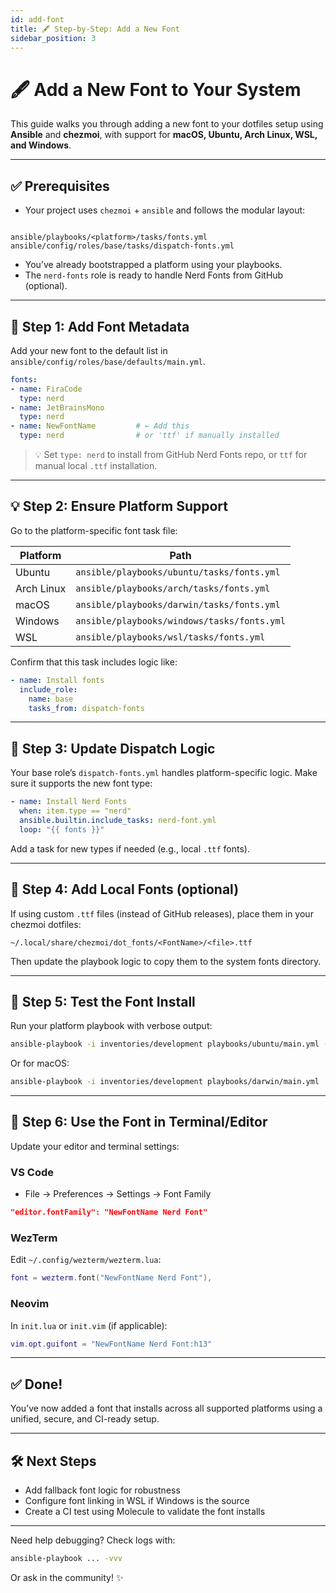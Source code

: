 ```yaml
---
id: add-font
title: 🖋️ Step-by-Step: Add a New Font
sidebar_position: 3
---
```


# 🖋️ Add a New Font to Your System

This guide walks you through adding a new font to your dotfiles setup using **Ansible** and **chezmoi**, with support for **macOS, Ubuntu, Arch Linux, WSL, and Windows**.

---

## ✅ Prerequisites

- Your project uses `chezmoi` + `ansible` and follows the modular layout:
```

ansible/playbooks/<platform>/tasks/fonts.yml
ansible/config/roles/base/tasks/dispatch-fonts.yml

````
- You’ve already bootstrapped a platform using your playbooks.
- The `nerd-fonts` role is ready to handle Nerd Fonts from GitHub (optional).

---

## 🚀 Step 1: Add Font Metadata

Add your new font to the default list in `ansible/config/roles/base/defaults/main.yml`.

```yaml
fonts:
- name: FiraCode
  type: nerd
- name: JetBrainsMono
  type: nerd
- name: NewFontName         # ← Add this
  type: nerd                # or 'ttf' if manually installed
````

> 💡 Set `type: nerd` to install from GitHub Nerd Fonts repo, or `ttf` for manual local `.ttf` installation.

---

## 💡 Step 2: Ensure Platform Support

Go to the platform-specific font task file:

| Platform   | Path                                        |
| ---------- | ------------------------------------------- |
| Ubuntu     | `ansible/playbooks/ubuntu/tasks/fonts.yml`  |
| Arch Linux | `ansible/playbooks/arch/tasks/fonts.yml`    |
| macOS      | `ansible/playbooks/darwin/tasks/fonts.yml`  |
| Windows    | `ansible/playbooks/windows/tasks/fonts.yml` |
| WSL        | `ansible/playbooks/wsl/tasks/fonts.yml`     |

Confirm that this task includes logic like:

```yaml
- name: Install fonts
  include_role:
    name: base
    tasks_from: dispatch-fonts
```

---

## 🧠 Step 3: Update Dispatch Logic

Your base role’s `dispatch-fonts.yml` handles platform-specific logic. Make sure it supports the new font type:

```yaml
- name: Install Nerd Fonts
  when: item.type == "nerd"
  ansible.builtin.include_tasks: nerd-font.yml
  loop: "{{ fonts }}"
```

Add a task for new types if needed (e.g., local `.ttf` fonts).

---

## 📁 Step 4: Add Local Fonts (optional)

If using custom `.ttf` files (instead of GitHub releases), place them in your chezmoi dotfiles:

```
~/.local/share/chezmoi/dot_fonts/<FontName>/<file>.ttf
```

Then update the playbook logic to copy them to the system fonts directory.

---

## 🧪 Step 5: Test the Font Install

Run your platform playbook with verbose output:

```bash
ansible-playbook -i inventories/development playbooks/ubuntu/main.yml -v
```

Or for macOS:

```bash
ansible-playbook -i inventories/development playbooks/darwin/main.yml
```

---

## 🔁 Step 6: Use the Font in Terminal/Editor

Update your editor and terminal settings:

### VS Code

* File → Preferences → Settings → Font Family

```json
"editor.fontFamily": "NewFontName Nerd Font"
```

### WezTerm

Edit `~/.config/wezterm/wezterm.lua`:

```lua
font = wezterm.font("NewFontName Nerd Font"),
```

### Neovim

In `init.lua` or `init.vim` (if applicable):

```lua
vim.opt.guifont = "NewFontName Nerd Font:h13"
```

---

## ✅ Done!

You’ve now added a font that installs across all supported platforms using a unified, secure, and CI-ready setup.

---

## 🛠️ Next Steps

* Add fallback font logic for robustness
* Configure font linking in WSL if Windows is the source
* Create a CI test using Molecule to validate the font installs

---

Need help debugging? Check logs with:

```bash
ansible-playbook ... -vvv
```

Or ask in the community! ✨
